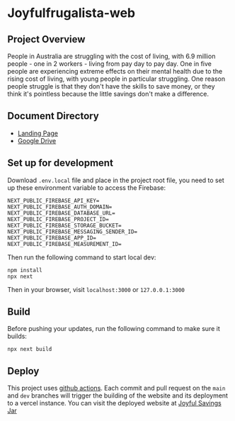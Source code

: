 # Joyfulfrugalista-web
## Project Overview
People in Australia are struggling with the cost of living, with 6.9 million people - one in 2 workers - living from pay day to pay day. One in five people are experiencing extreme effects on their mental health due to the rising cost of living, with young people in particular struggling. One reason people struggle is that they don't have the skills to save money, or they think it's pointless because the little savings don't make a difference.
## Document Directory
* [Landing Page](https://wax-butternut-983.notion.site/The-Joyful-Joyfulfrugalista-Project-cb94c30dcd1f4fcd8cf3f9334867ff90?pvs=4)
* [Google Drive](https://drive.google.com/drive/folders/181NKiNVCuW4TMf3HKB54Vql3RZBUGc-3?hl=zh_CN)

## Set up for development

Download ``.env.local`` file and place in the project root file, you need to set up these environment variable to access the Firebase:
```env
NEXT_PUBLIC_FIREBASE_API_KEY=
NEXT_PUBLIC_FIREBASE_AUTH_DOMAIN=
NEXT_PUBLIC_FIREBASE_DATABASE_URL=
NEXT_PUBLIC_FIREBASE_PROJECT_ID=
NEXT_PUBLIC_FIREBASE_STORAGE_BUCKET=
NEXT_PUBLIC_FIREBASE_MESSAGING_SENDER_ID=
NEXT_PUBLIC_FIREBASE_APP_ID=
NEXT_PUBLIC_FIREBASE_MEASUREMENT_ID=
```

Then run the following command to start local dev:
```
npm install
npx next
```

Then in your browser, visit `localhost:3000` or `127.0.0.1:3000`

## Build
Before pushing your updates, run the following command to make sure it builds:
```shell
npx next build
```
## Deploy
This project uses [github actions](.github/workflows/vercel.yml). Each commit and pull request on the `main` and `dev` branches will trigger the building of the website and its deployment to a vercel instance.
You can visit the deployed website at [Joyful Savings Jar](https://joyfulfrugalista-web.vercel.app/)
